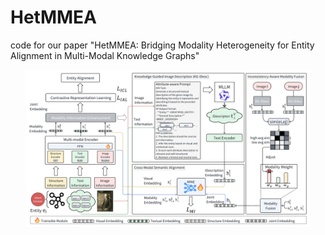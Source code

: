 # HetMMEA
code for our paper "HetMMEA: Bridging Modality Heterogeneity for Entity Alignment in Multi-Modal Knowledge Graphs"

<div align="center">
    <img src="https://github.com/Melkor0007/HetMMEA/blob/main/HearMMEA/FRAMEWORK.pdf" width="90%" height="auto" />
</div>
